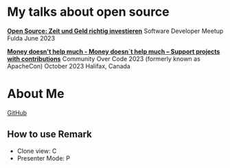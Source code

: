 # My talks about open source

**[Open Source: Zeit und Geld richtig investieren](/index_de.html)** Software Developer Meetup Fulda June 2023

**[Money doesn&#39;t help much - Money doesn`t help much – Support projects with contributions](/communityovercode.html)** Community Over Code 2023 (formerly known as ApacheCon) October 2023 Halifax, Canada

# About Me

[GitHub](https://github.com/NiklasMerz)

## How to use Remark

* Clone view: C
* Presenter Mode: P
